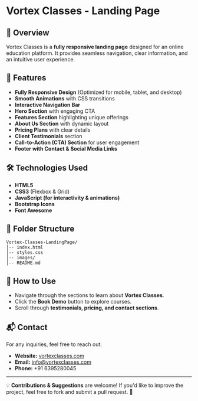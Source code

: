 # Vortex Classes - Landing Page

## 📌 Overview
Vortex Classes is a **fully responsive landing page** designed for an online education platform. It provides seamless navigation, clear information, and an intuitive user experience.

## 🚀 Features
- **Fully Responsive Design** (Optimized for mobile, tablet, and desktop)
- **Smooth Animations** with CSS transitions
- **Interactive Navigation Bar**
- **Hero Section** with engaging CTA
- **Features Section** highlighting unique offerings
- **About Us Section** with dynamic layout
- **Pricing Plans** with clear details
- **Client Testimonials** section
- **Call-to-Action (CTA) Section** for user engagement
- **Footer with Contact & Social Media Links**

## 🛠️ Technologies Used
- **HTML5**
- **CSS3** (Flexbox & Grid)
- **JavaScript (for interactivity & animations)**
- **Bootstrap Icons**
- **Font Awesome**

## 📂 Folder Structure
```
Vortex-Classes-LandingPage/
│-- index.html
│-- styles.css
│-- images/
│-- README.md
```


## 🎯 How to Use
- Navigate through the sections to learn about **Vortex Classes**.
- Click the **Book Demo** button to explore courses.
- Scroll through **testimonials, pricing, and contact sections**.

## 📬 Contact
For any inquiries, feel free to reach out:
- **Website:** [vortexclasses.com](https://www.vortexclasses.com)
- **Email:** info@vortexclasses.com
- **Phone:** +91 6395280045

---
💡 **Contributions & Suggestions** are welcome! If you'd like to improve the project, feel free to fork and submit a pull request. 🚀

